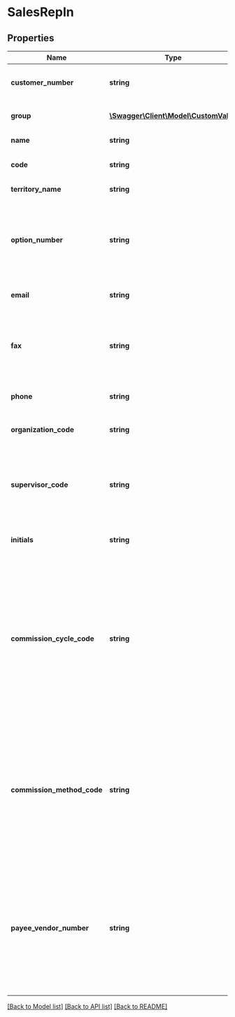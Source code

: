 # SalesRepIn

## Properties
Name | Type | Description | Notes
------------ | ------------- | ------------- | -------------
**customer_number** | **string** | Customer Number of owning customer | [optional] 
**group** | [**\Swagger\Client\Model\CustomValue**](CustomValue.md) | Sales Rep Group Name and Code | [optional] 
**name** | **string** | Name of Sales Rep | [optional] 
**code** | **string** | Returns the sales rep number | [optional] 
**territory_name** | **string** | Sales Rep&#39;s Territory | [optional] 
**option_number** | **string** | Option number for the current sales rep.  The option number is a client specific attribute of a sales representative. | [optional] 
**email** | **string** | Email address for the current sales rep | [optional] 
**fax** | **string** | Fax number for the current sales rep.  The fax number is the telephone number of the sales rep&#39;s fax machine. | [optional] 
**phone** | **string** | Phone number for the current sales rep. | [optional] 
**organization_code** | **string** | Organization Code for the current sales rep. | [optional] 
**supervisor_code** | **string** | Sales rep supervisor for the current sales rep.  This is a sales rep number of another sales rep. | [optional] 
**initials** | **string** | Sales rep initials for the current sales rep | [optional] 
**commission_cycle_code** | **string** | Commission cycle for the current sales rep.  The commission cycle indicates when commissions are paid (Monthly, Bimonthly, Weekly,...).  These values are setup at CDSVLU. Keyword name: COM-CYC. | [optional] 
**commission_method_code** | **string** | Commission method for the current sales rep.  The commission method indicates whether commissions are paid through A/P (&#39;A&#39;) or   payroll (&#39;P&#39;). Blank means \&quot;not used\&quot;. | [optional] 
**payee_vendor_number** | **string** | Sales rep payee number for the current sales rep.   The sales rep payee number identifies a vendor or an employee.  These values are setup at CDSVLU. Keyword name: SLM-EMP. | [optional] 

[[Back to Model list]](../README.md#documentation-for-models) [[Back to API list]](../README.md#documentation-for-api-endpoints) [[Back to README]](../README.md)


